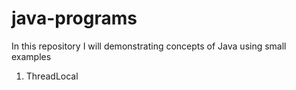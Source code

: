 # java-programs

In this repository I will demonstrating concepts of Java using small examples

1. ThreadLocal

